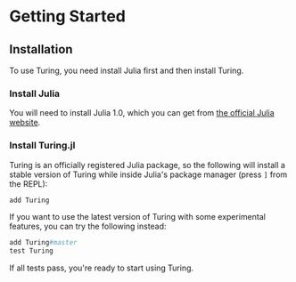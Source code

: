 ---
---
# Getting Started

## Installation

To use Turing, you need install Julia first and then install Turing.

### Install Julia

You will need to install Julia 1.0, which you can get from [the official Julia website](http://julialang.org/downloads/).

### Install Turing.jl

Turing is an officially registered Julia package, so the following will install a stable version of Turing while inside Julia's package manager (press `]` from the REPL):

```julia
add Turing
```

If you want to use the latest version of Turing with some experimental features, you can try the following instead:

```julia
add Turing#master
test Turing
```

If all tests pass, you're ready to start using Turing.
